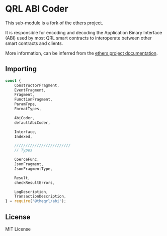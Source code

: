 # QRL ABI Coder

This sub-module is a fork of the [ethers project](https://github.com/ethers-io/ethers.js).

It is responsible for encoding and decoding the Application Binary Interface (ABI)
used by most QRL smart contracts to interoperate between other smart contracts and clients.

More information, can be inferred from the [ethers project documentation](https://docs.ethers.io/v5/api/utils/abi/).

## Importing

```javascript
const {
	ConstructorFragment,
	EventFragment,
	Fragment,
	FunctionFragment,
	ParamType,
	FormatTypes,

	AbiCoder,
	defaultAbiCoder,

	Interface,
	Indexed,

	/////////////////////////
	// Types

	CoerceFunc,
	JsonFragment,
	JsonFragmentType,

	Result,
	checkResultErrors,

	LogDescription,
	TransactionDescription,
} = require('@theqrl/abi');
```

## License

MIT License
